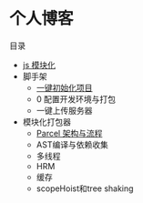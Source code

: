 # 个人博客

目录

- [js 模块化](https://github.com/Li13/module)
- 脚手架
  - [一键初始化项目](https://github.com/Li13/my-cli/tree/master/cli-create)
  - 0 配置开发环境与打包
  - 一键上传服务器
- 模块化打包器
  - [Parcel 架构与流程](https://github.com/Li13/blog/tree/master/Parcel)
  - AST编译与依赖收集
  - 多线程
  - HRM
  - 缓存
  - scopeHoist和tree shaking

